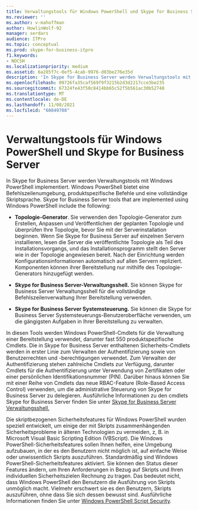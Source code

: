 ```yaml
---
title: Verwaltungstools für Windows PowerShell und Skype for Business Server
ms.reviewer: ''
ms.author: v-mahoffman
author: HowlinWolf-92
manager: serdars
audience: ITPro
ms.topic: conceptual
ms.prod: skype-for-business-itpro
f1.keywords:
- NOCSH
ms.localizationpriority: medium
ms.assetid: 6a285f7c-0ef5-4cab-9976-d03be276e35d
description: 'In Skype for Business Server werden Verwaltungstools mit Windows PowerShell implementiert. Windows PowerShell bietet eine Befehlszeilenumgebung, produktspezifische Befehle und eine vollständige Skriptsprache. Skype for Business Server tools that are implemented using Windows PowerShell include the following:'
ms.openlocfilehash: 09726fa35caf569f9f3215b2d3d2217cce3be235
ms.sourcegitcommit: 67324fe43f50c8414bb65c52f5b561ac30b52748
ms.translationtype: MT
ms.contentlocale: de-DE
ms.lasthandoff: 11/08/2021
ms.locfileid: "60849708"
---
```

# <a name="windows-powershell-and-skype-for-business-server-management-tools"></a>Verwaltungstools für Windows PowerShell und Skype for Business Server
 
In Skype for Business Server werden Verwaltungstools mit Windows PowerShell implementiert. Windows PowerShell bietet eine Befehlszeilenumgebung, produktspezifische Befehle und eine vollständige Skriptsprache. Skype for Business Server tools that are implemented using Windows PowerShell include the following: 
  
- **Topologie-Generator**. Sie verwenden den Topologie-Generator zum Erstellen, Anpassen und Veröffentlichen der geplanten Topologie und überprüfen Ihre Topologie, bevor Sie mit der Serverinstallation beginnen. Wenn Sie Skype for Business Server auf einzelnen Servern installieren, lesen die Server die veröffentlichte Topologie als Teil des Installationsvorgangs, und das Installationsprogramm stellt den Server wie in der Topologie angewiesen bereit. Nach der Einrichtung werden Konfigurationsinformationen automatisch auf allen Servern repliziert. Komponenten können ihrer Bereitstellung nur mithilfe des Topologie-Generators hinzugefügt werden.
    
- **Skype for Business Server-Verwaltungsshell.** Sie können Skype for Business Server Verwaltungsshell für die vollständige Befehlszeilenverwaltung Ihrer Bereitstellung verwenden.
    
- **Skype for Business Server Systemsteuerung.** Sie können die Skype for Business Server Systemsteuerungs-Benutzeroberfläche verwenden, um die gängigsten Aufgaben in Ihrer Bereitstellung zu verwalten.
    
In diesen Tools werden Windows PowerShell-Cmdlets für die Verwaltung einer Bereitstellung verwendet, darunter fast 550 produktspezifische Cmdlets. Die in Skype for Business Server enthaltenen Sicherheits-Cmdlets werden in erster Linie zum Verwalten der Authentifizierung sowie von Benutzerrechten und -berechtigungen verwendet. Zum Verwalten der Authentifizierung stehen zahlreiche Cmdlets zur Verfügung, darunter Cmdlets für die Authentifizierung unter Verwendung von Zertifikaten oder einer persönlichen Identifikationsnummer (PIN). Darüber hinaus können Sie mit einer Reihe von Cmdlets das neue RBAC-Feature (Role-Based Access Control) verwenden, um die administrative Steuerung von Skype for Business Server zu delegieren. Ausführliche Informationen zu den cmdlets Skype for Business Server finden Sie unter [Skype for Business Server Verwaltungsshell.](../../manage/management-shell.md)
  
Die skriptbezogenen Sicherheitsfeatures für Windows PowerShell wurden speziell entwickelt, um einige der mit Skripts zusammenhängenden Sicherheitsprobleme in älteren Technologien zu vermeiden, z, B. in Microsoft Visual Basic Scripting Edition (VBScript). Die Windows PowerShell-Sicherheitsfeatures sollen Ihnen helfen, eine Umgebung aufzubauen, in der es den Benutzern nicht möglich ist, auf einfache Weise oder unwissentlich Skripts auszuführen. Standardmäßig sind Windows PowerShell-Sicherheitsfeatures aktiviert. Sie können den Status dieser Features ändern, um Ihren Anforderungen in Bezug auf Skripts und Ihren individuellen Sicherheitszielen Rechnung zu tragen. Das bedeutet nicht, dass Windows PowerShell den Benutzern die Ausführung von Skripts unmöglich macht. Vielmehr erschwert sie es den Benutzern, Skripts auszuführen, ohne dass Sie sich dessen bewusst sind. Ausführliche Informationen finden Sie unter [Windows PowerShell Script Security](/previous-versions/msdn10/gg261722(v=msdn.10)).

